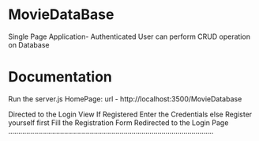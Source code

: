 # MovieDataBase
Single Page Application- Authenticated User can perform CRUD operation on Database

# Documentation
Run the server.js 
HomePage:
url - http://localhost:3500/MovieDatabase

Directed to the Login View
If Registered Enter the Credentials else Register yourself first
Fill the Registration Form 
Redirected to the Login Page
.......................................................................................................


